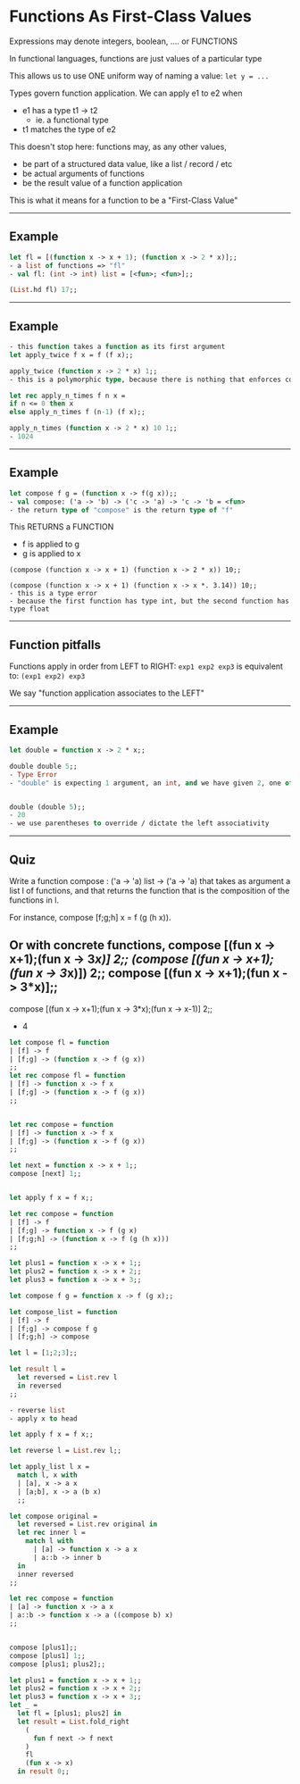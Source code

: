 # Functions As First-Class Values

Expressions may denote integers, boolean, .... or FUNCTIONS

In functional languages, functions are just values of a particular type

This allows us to use ONE uniform way of naming a value: `let y = ...`

Types govern function application.
We can apply e1 to e2 when
- e1 has a type t1 -> t2
  - ie. a functional type
- t1 matches the type of e2

This doesn't stop here: functions may, as any other values,
- be part of a structured data value, like a list / record / etc
- be actual arguments of functions
- be the result value of a function application

This is what it means for a function to be a "First-Class Value"

------------------------------------------------------------
## Example
```ocaml
let fl = [(function x -> x + 1); (function x -> 2 * x)];;
- a list of functions => "fl"
- val fl: (int -> int) list = [<fun>; <fun>];;

(List.hd fl) 17;;
```

------------------------------------------------------------
## Example
```ocaml
- this function takes a function as its first argument
let apply_twice f x = f (f x);;

apply_twice (function x -> 2 * x) 1;;
- this is a polymorphic type, because there is nothing that enforces constraints

let rec apply_n_times f n x =
if n <= 0 then x
else apply_n_times f (n-1) (f x);;

apply_n_times (function x -> 2 * x) 10 1;;
- 1024
```

------------------------------------------------------------
## Example

```ocaml
let compose f g = (function x -> f(g x));;
- val compose: ('a -> 'b) -> ('c -> 'a) -> 'c -> 'b = <fun>
- the return type of "compose" is the return type of "f"
```

This RETURNS a FUNCTION
- f is applied to g
- g is applied to x

```
(compose (function x -> x + 1) (function x -> 2 * x)) 10;;

(compose (function x -> x + 1) (function x -> x *. 3.14)) 10;;
- this is a type error
- because the first function has type int, but the second function has type float
```

------------------------------------------------------------
## Function pitfalls
Functions apply in order from LEFT to RIGHT:
`exp1 exp2 exp3`
is equivalent to:
`(exp1 exp2) exp3`

We say "function application associates to the LEFT"

------------------------------------------------------------
## Example
```ocaml
let double = function x -> 2 * x;;

double double 5;;
- Type Error
- "double" is expecting 1 argument, an int, and we have given 2, one of which is function (itself)


double (double 5);;
- 20
- we use parentheses to override / dictate the left associativity
```

------------------------------------------------------------
## Quiz
Write a function compose : ('a -> 'a) list -> ('a -> 'a) that takes as argument
a list l of functions, and that returns the function that is the composition of
the functions in l.

For instance, compose [f;g;h] x = f (g (h x)).

Or with concrete functions,
compose [(fun x -> x+1);(fun x -> 3*x)] 2;;
(compose [(fun x -> x+1);(fun x -> 3*x)]) 2;;
compose [(fun x -> x+1);(fun x -> 3*x)];;
-

compose [(fun x -> x+1);(fun x -> 3*x);(fun x -> x-1)] 2;;
- 4

```ocaml
let compose fl = function
| [f] -> f
| [f;g] -> (function x -> f (g x))
;;
let rec compose fl = function
| [f] -> function x -> f x
| [f;g] -> (function x -> f (g x))
;;


let rec compose = function
| [f] -> function x -> f x
| [f;g] -> (function x -> f (g x))
;;

let next = function x -> x + 1;;
compose [next] 1;;


let apply f x = f x;;

let rec compose = function
| [f] -> f
| [f;g] -> function x -> f (g x)
| [f;g;h] -> (function x -> f (g (h x)))
;;

let plus1 = function x -> x + 1;;
let plus2 = function x -> x + 2;;
let plus3 = function x -> x + 3;;

let compose f g = function x -> f (g x);;

let compose_list = function
| [f] -> f
| [f;g] -> compose f g
| [f;g;h] -> compose

let l = [1;2;3];;

let result l =
  let reversed = List.rev l
  in reversed
;;

- reverse list
- apply x to head

let apply f x = f x;;

let reverse l = List.rev l;;

let apply_list l x =
  match l, x with
  | [a], x -> a x
  | [a;b], x -> a (b x)
  ;;

let compose original =
  let reversed = List.rev original in
  let rec inner l =
    match l with
      | [a] -> function x -> a x
      | a::b -> inner b
  in
  inner reversed
;;

let rec compose = function
| [a] -> function x -> a x
| a::b -> function x -> a ((compose b) x)
;;


compose [plus1];;
compose [plus1] 1;;
compose [plus1; plus2];;

let plus1 = function x -> x + 1;;
let plus2 = function x -> x + 2;;
let plus3 = function x -> x + 3;;
let _ =
  let fl = [plus1; plus2] in
  let result = List.fold_right
    (
      fun f next -> f next
    )
    fl
    (fun x -> x)
  in result 0;;